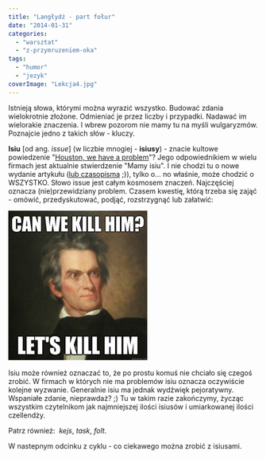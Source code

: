 ```yaml
---
title: "Langłydż - part fołur"
date: "2014-01-31"
categories: 
  - "warsztat"
  - "z-przymruzeniem-oka"
tags: 
  - "humor"
  - "jezyk"
coverImage: "Lekcja4.jpg"
---
```


Istnieją słowa, którymi można wyrazić wszystko. Budować zdania wielokrotnie złożone. Odmieniać je przez liczby i przypadki. Nadawać im wielorakie znaczenia. I wbrew pozorom nie mamy tu na myśli wulgaryzmów. Poznajcie jedno z takich słów - kluczy.

**Isiu** \[od ang. _issue_\] (w liczbie mnogiej - **isiusy**) - znacie kultowe powiedzenie "[Houston, we have a problem](http://en.wiktionary.org/wiki/Houston,_we_have_a_problem)"? Jego odpowiednikiem w wielu firmach jest aktualnie stwierdzenie "Mamy isiu". I nie chodzi tu o nowe wydanie artykułu ([lub czasopisma](http://pl.wikipedia.org/wiki/%28%E2%80%A6%29_lub_czasopisma) ;)), tylko o... no właśnie, może chodzić o WSZYSTKO. Słowo issue jest całym kosmosem znaczeń. Najczęściej oznacza (nie)przewidziany problem. Czasem kwestię, którą trzeba się zająć - omówić, przedyskutować, podjąć, rozstrzygnąć lub załatwić:

[![Issue](images/Issue-280x300.jpg)](http://techwriter.pl/wp-content/uploads/2014/01/Issue.jpg)

Isiu może również oznaczać to, że po prostu komuś nie chciało się czegoś zrobić. W firmach w których nie ma problemów isiu oznacza oczywiście kolejne wyzwanie. Generalnie isiu ma jednak wydźwięk pejoratywny. Wspaniałe zdanie, nieprawdaż? ;) Tu w takim razie zakończymy, życząc wszystkim czytelnikom jak najmniejszej ilości isiusów i umiarkowanej ilości czellendży.

Patrz również:  _kejs_, _task_, _folt._

W nastepnym odcinku z cyklu - co ciekawego można zrobić z isiusami.
